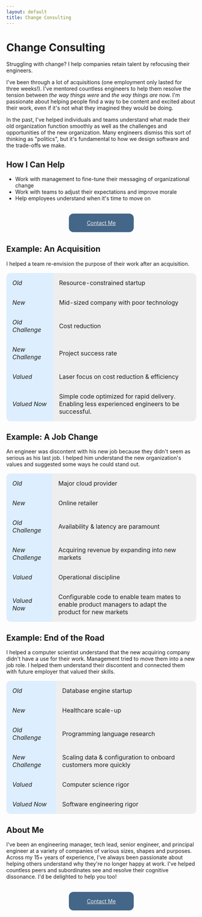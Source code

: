 ```yaml
---
layout: default
title: Change Consulting
---
```


# Change Consulting

Struggling with change? I help companies retain talent by refocusing their engineers.

I've been through a lot of acquisitions (one employment only lasted 
for three weeks!). I've mentored countless engineers to help them resolve the tension between _the way 
things were_ and _the way things are_ now. I'm passionate about helping people find a way to be content
and excited about their work, even if it's not what they imagined they would be doing.

In the past, I've helped individuals and teams understand what made their old organization function smoothly
as well as the challenges and opportunities of the new organization. Many engineers dismiss this sort
of thinking as "politics", but it's fundamental to how we design software and the trade-offs we make.

## How I Can Help
* Work with management to fine-tune their messaging of organizational change
* Work with teams to adjust their expectations and improve morale
* Help employees understand when it's time to move on

<a href="mailto:timothy.kellogg@gmail.com" class="contact">Contact Me</a>

## Example: An Acquisition
I helped a team re-envision the purpose of their work after an acquisition.

| |  |
| --- | ---- |
| Old | Resource-constrained startup |
| New | Mid-sized company with poor technology |
| Old Challenge | Cost reduction |
| New Challenge | Project success rate |
| Valued | Laser focus on cost reduction & efficiency |
| Valued Now | Simple code optimized for rapid delivery. Enabling less experienced engineers to be successful. |

## Example: A Job Change

An engineer was discontent with his new job because they didn't seem as serious as his last job.
I helped him understand the new organization's values and suggested some ways he could stand out.

| |  |
| --- | ---- |
| Old | Major cloud provider |
| New | Online retailer |
| Old Challenge | Availability & latency are paramount |
| New Challenge | Acquiring revenue by expanding into new markets |
| Valued | Operational discipline |
| Valued Now | Configurable code to enable team mates to enable product managers to adapt the product for new markets |


## Example: End of the Road

I helped a computer scientist understand that the new acquiring company didn't have a use for their
work. Management tried to move them into a new job role. I helped them understand their discontent and
connected them with future employer that valued their skills.

| |  |
| --- | ---- |
| Old | Database engine startup |
| New | Healthcare scale-up |
| Old Challenge | Programming language research |
| New Challenge | Scaling data & configuration to onboard customers more quickly |
| Valued | Computer science rigor |
| Valued Now | Software engineering rigor |


## About Me
I've been an engineering manager, tech lead, senior engineer, and principal engineer at a variety of
companies of various sizes, shapes and purposes. Across my 15+ years of experience, I've always been
passionate about helping others understand why they're no longer happy at work. I've helped countless
peers and subordinates see and resolve their cognitive dissonance. I'd be delighted to help you too!


<a href="mailto:timothy.kellogg@gmail.com" class="contact">Contact Me</a>


<style>
table {
  border-collapse: separate;
  border-spacing: 0;
  border-radius: 0.75rem;
  background-color: #eeeeee;
  margin: 1rem 0rem;
  overflow: hidden;
}
table thead {
  display: none;
}
table tr td:first-child {
  background-color: #ddeeff;
  font-style: italic;
}
table td {
  padding: 1rem;
}
.contact {
  color: #eeeeee;
  background-color: #446688;
  border-collapse: separate;
  border-spacing: 0;
  border-radius: 0.75rem;
  margin: 2rem 1rem;
  padding: 1rem 3rem;
  overflow: hidden;

  /* idk it's ChatGPT magic to make it centered */
  display: block;
  width: max-content;
  margin-left: auto;
  margin-right: auto;
}
.contact:hover {
  text-decoration: none;
  color: #eeeeee;
}
</style>
